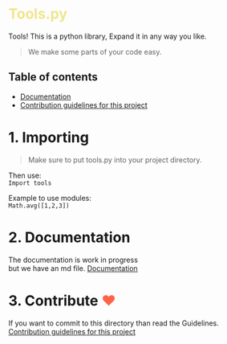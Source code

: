 # <span style="color:Khaki">Tools.py</span>
Tools! This is a python library, Expand it in any way you like.

> We make some parts of your code easy.

## Table of contents
- [Documentation](tools/docs/documentation.md)<br />
- [Contribution guidelines for this project](tools/docs/Guidelines.md)<br />

# 1. Importing
> Make sure to put tools.py into your project directory.<br />

Then use: <br />
`Import tools`

Example to use modules: <br />
`Math.avg([1,2,3])`
# 2. Documentation
The documentation is work in progress <br />
but we have an md file. [Documentation](tools/docs/documentation.md)
# 3. Contribute <span style="color:Tomato">♥</span>
If you want to commit to this directory than read the Guidelines.
[Contribution guidelines for this project](tools/docs/Guidelines.md)
